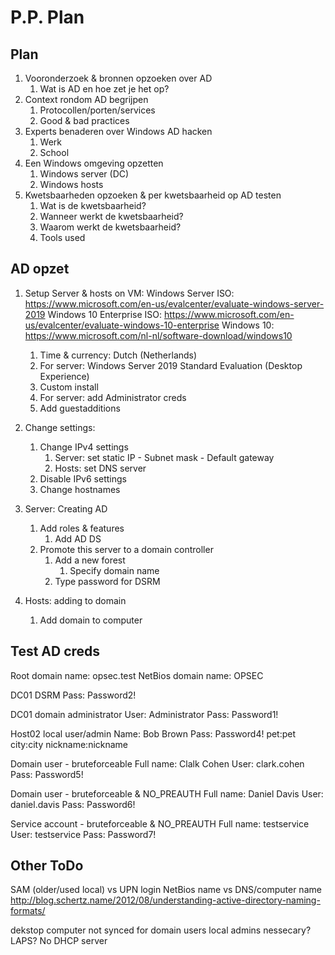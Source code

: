 # P.P. Plan
## Plan
1. Vooronderzoek & bronnen opzoeken over AD
	1. Wat is AD en hoe zet je het op?
2. Context rondom AD begrijpen
	1. Protocollen/porten/services
	2. Good & bad practices
3. Experts benaderen over Windows AD hacken
	1. Werk
	2. School
4. Een Windows omgeving opzetten
	1. Windows server (DC)
	2. Windows hosts
5. Kwetsbaarheden opzoeken & per kwetsbaarheid op AD testen
	1. Wat is de kwetsbaarheid?
	2. Wanneer werkt de kwetsbaarheid?
	3. Waarom werkt de kwetsbaarheid?
	4. Tools used

## AD opzet
1. Setup Server & hosts on VM:
	Windows Server ISO: https://www.microsoft.com/en-us/evalcenter/evaluate-windows-server-2019
	Windows 10 Enterprise ISO: https://www.microsoft.com/en-us/evalcenter/evaluate-windows-10-enterprise
	Windows 10: https://www.microsoft.com/nl-nl/software-download/windows10
	1. Time & currency: Dutch (Netherlands)
	2. For server: Windows Server 2019 Standard Evaluation (Desktop Experience)
	3. Custom install
	4. For server: add Administrator creds
	5. Add guestadditions

2. Change settings:
	1. Change IPv4 settings
		1. Server: set static IP - Subnet mask - Default gateway
		2. Hosts: set DNS server
	2. Disable IPv6 settings
	3. Change hostnames

3. Server: Creating AD
	1. Add roles & features
		1. Add AD DS
	2. Promote this server to a domain controller
		1. Add a new forest
			1. Specify domain name
		2. Type password for DSRM

4. Hosts: adding to domain
	1. Add domain to computer

## Test AD creds
Root domain name: opsec.test
NetBios domain name: OPSEC

DC01 DSRM Pass:	Password2!

DC01 domain administrator
User:	Administrator
Pass:	Password1!

Host02 local user/admin
Name:	Bob Brown
Pass:	Password4!
pet:pet city:city nickname:nickname

Domain user - bruteforceable
Full name: Clalk Cohen
User: clark.cohen
Pass: Password5!

Domain user - bruteforceable & NO_PREAUTH
Full name: Daniel Davis
User: daniel.davis
Pass: Password6!

Service account - bruteforceable & NO_PREAUTH
Full name: testservice
User: testservice
Pass: Password7!

## Other ToDo
SAM (older/used local) vs UPN login
NetBios name vs DNS/computer name 
http://blog.schertz.name/2012/08/understanding-active-directory-naming-formats/

dekstop computer not synced for domain users
local admins nessecary? LAPS?
No DHCP server